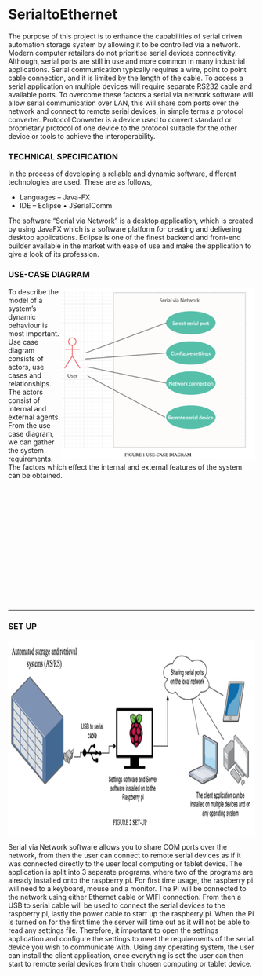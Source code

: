 # SerialtoEthernet

The purpose of this project is to enhance the capabilities of serial driven automation storage system by allowing it to be controlled via a network. Modern computer retailers do not prioritise serial devices connectivity. Although, serial ports are still in use and more common in many industrial applications. Serial communication typically requires a wire, point to point cable connection, and it is limited by the length of the cable. To access a serial application on multiple devices will require separate RS232 cable and available ports. To overcome these factors a serial via network software will allow serial communication over LAN, this will share com ports over the network and connect to remote serial devices, in simple terms a protocol converter. Protocol Converter is a device used to convert standard or proprietary protocol of one device to the protocol suitable for the other device or tools to achieve the interoperability.


### TECHNICAL SPECIFICATION
In the process of developing a reliable and dynamic software, different technologies are used. These are as follows,

- Languages – Java-FX
- IDE – Eclipse • JSerialComm

The software “Serial via Network” is a desktop application, which is created by using JavaFX which is a software platform for creating and delivering desktop applications. Eclipse is one of the finest backend and front-end builder available in the market with ease of use and make the application to give a look of its profession.

### USE-CASE DIAGRAM
<img align="right" src="https://raw.githubusercontent.com/christiankasongo/SerialtoEthernet/master/Screenshot%202022-04-23%20at%2010.38.46.png" height="350px">

To describe the model of a system’s dynamic behaviour is most important. Use case diagram consists of actors, use cases and relationships. The actors consist of internal and external agents. From the use case diagram, we can gather the system requirements. The factors which effect the internal and external features of the system can be obtained.

<br />
<br />
<br />
<br />
<br />
<br />
<br />
<br />
<br />
<br />
<br />
<br />
<br />
<br />



<hr>

### SET UP
<img align="center" src="https://raw.githubusercontent.com/christiankasongo/SerialtoEthernet/master/Screenshot%202022-04-23%20at%2010.43.56.png" height="400px">

Serial via Network software allows you to share COM ports over the network, from then the user can connect to remote serial devices as if it was connected directly to the user local computing or tablet device.
The application is split into 3 separate programs, where two of the programs are already installed onto the raspberry pi. For first time usage, the raspberry pi will need to a keyboard, mouse and a monitor. The Pi will be connected to the network using either Ethernet cable or WIFI connection. From then a USB to serial cable will be used to connect the serial devices to the raspberry pi, lastly the power cable to start up the raspberry pi.
When the Pi is turned on for the first time the server will time out as it will not be able to read any settings file. Therefore, it important to open the settings application and configure the settings to meet the requirements of the serial device you wish to communicate with.
Using any operating system, the user can install the client application, once everything is set the user can then start to remote serial devices from their chosen computing or tablet device.
